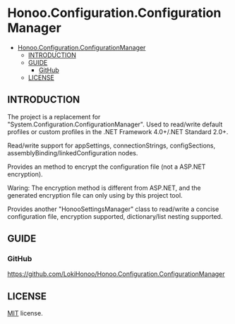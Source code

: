 # Honoo.Configuration.ConfigurationManager

<!-- @import "[TOC]" {cmd="toc" depthFrom=1 depthTo=6 orderedList=false} -->

<!-- code_chunk_output -->

- [Honoo.Configuration.ConfigurationManager](#honooconfigurationconfigurationmanager)
  - [INTRODUCTION](#introduction)
  - [GUIDE](#guide)
    - [GitHub](#github)
  - [LICENSE](#license)

<!-- /code_chunk_output -->

## INTRODUCTION

The project is a replacement for "System.Configuration.ConfigurationManager".
Used to read/write default profiles or custom profiles in the .NET Framework 4.0+/.NET Standard 2.0+.

Read/write support for appSettings, connectionStrings, configSections, assemblyBinding/linkedConfiguration nodes.

Provides an method to encrypt the configuration file (not a ASP.NET encryption). 

Waring: The encryption method is different from ASP.NET, and the generated encryption file can only using by this project tool.

Provides another "HonooSettingsManager" class to read/write a concise configuration file, encryption supported, dictionary/list nesting supported.

## GUIDE

### GitHub

<https://github.com/LokiHonoo/Honoo.Configuration.ConfigurationManager>

## LICENSE

[MIT](LICENSE) license.
